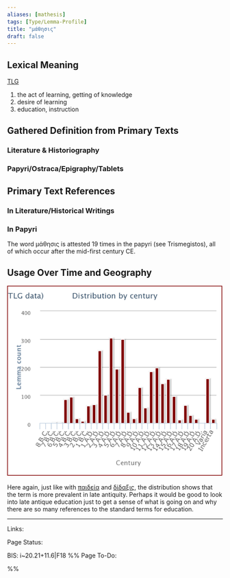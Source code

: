 ```yaml
---
aliases: [mathesis]
tags: [Type/Lemma-Profile]
title: "μάθησις" 
draft: false
---
```


## Lexical Meaning
[TLG](http://stephanus.tlg.uci.edu/lsj/#context=lsj&eid=66642)
1. the act of learning, getting of knowledge
2. desire of learning
3. education, instruction
## Gathered Definition from Primary Texts
### Literature & Historiography


### Papyri/Ostraca/Epigraphy/Tablets


## Primary Text References
### In Literature/Historical Writings


### In Papyri
The word μάθησις is attested 19 times in the papyri (see Trismegistos), all of which occur after the mid-first century CE. 
## Usage Over Time and Geography
![](../../assets/images/μάθησις-time-distribution.png)

Here again, just like with [παιδεία](παιδεία.md) and [δίδαξις](δίδαξις.md), the distribution shows that the term is more prevalent in late antiquity. Perhaps it would be good to look into late antique education just to get a sense of what is going on and why there are so many references to the standard terms for education. 

--- 
Links: 

Page Status: 

BIS: i~20.21+11.6|F18
%%
Page To-Do:

%%